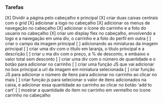  ### Tarefas
 [X] Dividir a página pelo cabeçalho e principal
 [X] criar duas caixas centrais com o grid
 [X] adicionar a logo no cabeçalho
 [X] adicionar os menus de navegação no cabeçalho
 [X] adicionar o ícone do carrinho e a foto do usuario no cabeçalho
 [X] criar um display flex no cabeçalho, envolvendo a logo e a navegação em uma div, o carrinho e a foto do perfil em outra
 [ ] criar o campo da imagem principal
 [ ] adicionando as miniaturas da imagem principal
 [ ] criar uma div com o título em laranja, o titulo principal e a descrição
 [ ] criar u ma div com o preço, a % de desconto, e embaixo o valor total sem desconto
 [ ] criar uma div com o número de quantidade e o botão para adicionar no carrinho
 [ ] criar uma função JS que vai adicionar no box principal a url da imagem em miniatura selecionada
 [ ] criar função JS para adicionar o número de ítens para adicionar no carrinho ao clicar no mais
 [ ] criar função js para selecionar o valor de ítens adicionados na caixa, e adicionar essa quantidade ao carrinho ao clicar no botão 'add to cart'
 [ ] mostrar a quantidade do ítem no carrinho em vermelho no ícone carrinho no cabeçalho 